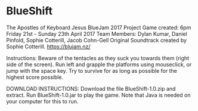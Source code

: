 # BlueShift
The Apostles of Keyboard Jesus BlueJam 2017 Project
Game created: 6pm Friday 21st - Sunday 23th April 2017
Team Members: Dylan Kumar, Daniel Pinfold, Sophie Cotterill, Jacob Cohn-Gell
Original Soundtrack created by Sophie Cotterill. 
https://blujam.nz/

Instructions: 
Beware of the tentacles as they suck you towards them (right side of the screen). 
Run left and grapple the platforms using mouseclick, or jump with the space key. 
Try to survive for as long as possible for the highest score possible. 

DOWNLOAD INSTRUCTIONS:
Download the file BlueShift-1.0.zip and extract.
Run BlueShift-1.0.jar to play the game.
Note that Java is needed on your computer for this to run. 

